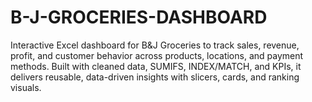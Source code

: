 # B-J-GROCERIES-DASHBOARD
Interactive Excel dashboard for B&amp;J Groceries to track sales, revenue, profit, and customer behavior across products, locations, and payment methods. Built with cleaned data, SUMIFS, INDEX/MATCH, and KPIs, it delivers reusable, data-driven insights with slicers, cards, and ranking visuals.
